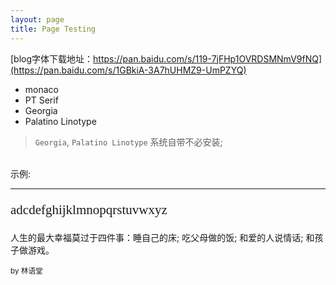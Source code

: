 ```yaml
---
layout: page
title: Page Testing
---
```


[blog字体下载地址：https://pan.baidu.com/s/119-7jFHp1OVRDSMNmV9fNQ](https://pan.baidu.com/s/1GBkiA-3A7hUHMZ9-UmPZYQ)

- monaco
- PT Serif
- Georgia           
- Palatino Linotype

> `Georgia`, `Palatino Linotype` 系统自带不必安装; 

<br>
<!-- <img src="/assets/hxy.jpg" alt="bella-and-me" style="margin: 0"><br> -->
示例:

---
<p style="font-family: monaco; font-size: 1.5em;"> adcdefghijklmnopqrstuvwxyz </p>

<p style="font-size: 1em;">人生的最大幸福莫过于四件事：睡自己的床; 吃父母做的饭; 和爱的人说情话; 和孩子做游戏。</p>

<small>by 林语堂 </small>



